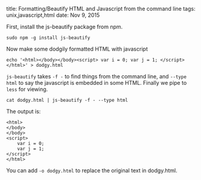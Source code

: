 title: Formatting/Beautify HTML and Javascript from the command line
tags: unix,javascript,html
date: Nov 9, 2015

First, install the js-beautify package from npm.

    sudo npm -g install js-beautify

Now make some dodgily formatted HTML with javascript

    echo '<html></body></body><script> var i = 0; var j = 1; </script></html>' > dodgy.html
    
``js-beautify`` takes ``-f -`` to find things from the command line, and ``--type html`` to say the javascript is embedded in some HTML. Finally we pipe to ``less`` for viewing.

    cat dodgy.html | js-beautify -f - --type html

The output is:

    <html>
    </body>
    </body>
    <script>
        var i = 0;
        var j = 1;
    </script>
    </html>

You can add ``-o dodgy.html`` to replace the original text in dodgy.html.

